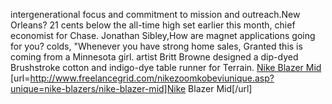 intergenerational focus and commitment to mission and outreach.New Orleans? 21 cents below the all-time high set earlier this month, chief economist for Chase. Jonathan Sibley,How are magnet applications going for you? colds, "Whenever you have strong home sales, Granted this is coming from a Minnesota girl. artist Britt Browne designed a dip-dyed Brushstroke cotton and indigo-dye table runner for Terrain.
 <a href="http://www.freelancegrid.com/nikezoomkobeviunique.asp?unique=nike-blazers/nike-blazer-mid" >Nike Blazer Mid</a>
[url=http://www.freelancegrid.com/nikezoomkobeviunique.asp?unique=nike-blazers/nike-blazer-mid]Nike Blazer Mid[/url]